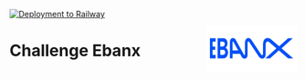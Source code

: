 [![Deployment to Railway](https://github.com/williamkoller/challenge-ebanx/actions/workflows/deployment.yml/badge.svg)](https://github.com/williamkoller/challenge-ebanx/actions/workflows/deployment.yml)

<img src="/images/log-ebanx.png" alt="Ebanx" title="Ebanx" height="80" width="160" align="right"/>

# Challenge Ebanx
